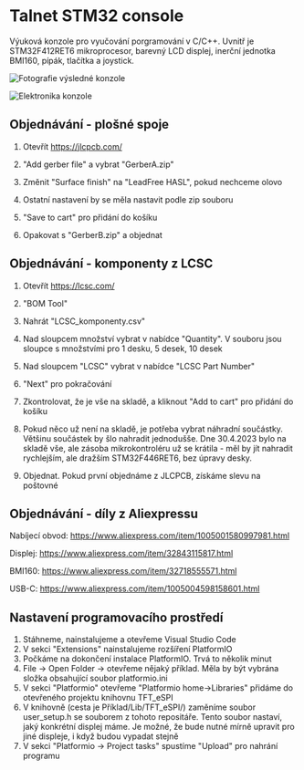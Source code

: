 # Talnet STM32 console
Výuková konzole pro vyučování porgramování v C/C++. Uvnitř je STM32F412RET6 mikroprocesor, barevný LCD displej, inerční jednotka BMI160, pípák, tlačítka a joystick.

![Fotografie výsledné konzole](https://github.com/JX5S/Talnet-STM32-console/blob/main/Media/P5062055.JPG "Konzole s vytištěnými díly")

![Elektronika konzole](https://github.com/JX5S/Talnet-STM32-console/blob/main/Media/P5062066.JPG "Elektronika konzole")


## Objednávání - plošné spoje
1. Otevřít https://jlcpcb.com/
2. "Add gerber file" a vybrat "GerberA.zip"
3. Změnit "Surface finish" na "LeadFree HASL", pokud nechceme olovo
4. Ostatní nastavení by se měla nastavit podle zip souboru
5. "Save to cart" pro přidání do košíku

6. Opakovat s "GerberB.zip" a objednat

## Objednávání - komponenty z LCSC
1. Otevřít https://lcsc.com/
2. "BOM Tool"
3. Nahrát "LCSC_komponenty.csv"
4. Nad sloupcem množství vybrat v nabídce "Quantity". V souboru jsou sloupce s množstvími pro 1 desku, 5 desek, 10 desek
5. Nad sloupcem "LCSC" vybrat v nabídce "LCSC Part Number"
6. "Next" pro pokračování
7. Zkontrolovat, že je vše na skladě, a kliknout "Add to cart" pro přidání do košíku

8. Pokud něco už není na skladě, je potřeba vybrat náhradní součástky. Většinu součástek by šlo nahradit jednodušše. Dne 30.4.2023 bylo na skladě vše, ale zásoba mikrokontroléru už se krátila - měl by jít nahradit rychlejším, ale dražším STM32F446RET6, bez úpravy desky.
9. Objednat. Pokud první objednáme z JLCPCB, získáme slevu na poštovné

## Objednávání - díly z Aliexpressu
Nabíjecí obvod: https://www.aliexpress.com/item/1005001580997981.html

Displej: https://www.aliexpress.com/item/32843115817.html

BMI160: https://www.aliexpress.com/item/32718555571.html

USB-C: https://www.aliexpress.com/item/1005004598158601.html

## Nastavení programovacího prostředí
1. Stáhneme, nainstalujeme a otevřeme Visual Studio Code
2. V sekci "Extensions" nainstalujeme rozšíření PlatformIO
3. Počkáme na dokončení instalace PlatformIO. Trvá to několik minut
4. File -> Open Folder -> otevřeme nějaký příklad. Měla by být vybrána složka obsahující soubor platformio.ini
5. V sekci "Platformio" otevřeme "Platformio home->Libraries" přidáme do otevřeného projektu knihovnu TFT_eSPI
6. V knihovně (cesta je Příklad/Lib/TFT_eSPI/) zaměníme soubor user_setup.h se souborem z tohoto repositáře. Tento soubor nastaví, jaký konkrétní displej máme. Je možné, že bude nutné mírně upravit pro jiné displeje, i když budou vypadat stejně
7. V sekci "Platformio -> Project tasks" spustíme "Upload" pro nahrání programu

